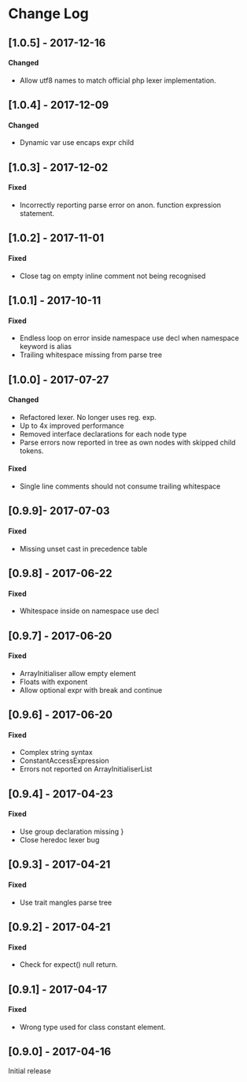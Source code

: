 # Change Log

## [1.0.5] - 2017-12-16
#### Changed
- Allow utf8 names to match official php lexer implementation.

## [1.0.4] - 2017-12-09
#### Changed
- Dynamic var use encaps expr child

## [1.0.3] - 2017-12-02
#### Fixed
- Incorrectly reporting parse error on anon. function expression statement.

## [1.0.2] - 2017-11-01
#### Fixed
- Close tag on empty inline comment not being recognised 

## [1.0.1] - 2017-10-11
#### Fixed
- Endless loop on error inside namespace use decl when namespace keyword is alias
- Trailing whitespace missing from parse tree

## [1.0.0] - 2017-07-27
#### Changed
- Refactored lexer. No longer uses reg. exp.
- Up to 4x improved performance
- Removed interface declarations for each node type
- Parse errors now reported in tree as own nodes with skipped child tokens.
#### Fixed
- Single line comments should not consume trailing whitespace

## [0.9.9]- 2017-07-03
#### Fixed
- Missing unset cast in precedence table

## [0.9.8] - 2017-06-22
#### Fixed
- Whitespace inside on namespace use decl

## [0.9.7] - 2017-06-20
#### Fixed
- ArrayInitialiser allow empty element
- Floats with exponent
- Allow optional expr with break and continue

## [0.9.6] - 2017-06-20
#### Fixed
- Complex string syntax
- ConstantAccessExpression
- Errors not reported on ArrayInitialiserList

## [0.9.4] - 2017-04-23
#### Fixed
- Use group declaration missing }
- Close heredoc lexer bug 

## [0.9.3] - 2017-04-21
#### Fixed
- Use trait mangles parse tree

## [0.9.2] - 2017-04-21
#### Fixed
- Check for expect() null return.

## [0.9.1] - 2017-04-17
#### Fixed
- Wrong type used for class constant element.

## [0.9.0] - 2017-04-16
Initial release
